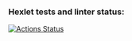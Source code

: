 ### Hexlet tests and linter status:
[![Actions Status](https://github.com/Makkini/frontend-project-12/actions/workflows/hexlet-check.yml/badge.svg)](https://github.com/Makkini/frontend-project-12/actions)